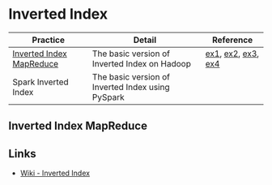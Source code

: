 # Inverted Index

Practice|Detail|Reference
--------|------|---------
[Inverted Index MapReduce](#Inverted-Index-MapReduce)|The basic version of Inverted Index on Hadoop|[ex1](https://github.com/jvelezpo/Inverted-Index-Hadoop), [ex2](https://www.coursera.org/lecture/data-manipulation/mapreduce-examples-inverted-index-join-LzEBt), [ex3](https://pmatigakis.wordpress.com/2011/09/14/using-python-and-hadoop-streaming-to-build-an-inverted-index/), [ex4](https://www3.nd.edu/~pbui/teaching/cse.30331.fa16/challenge11.html)
Spark Inverted Index|The basic version of Inverted Index using PySpark||

## Inverted Index MapReduce

## Links

* [Wiki - Inverted Index](https://en.wikipedia.org/wiki/Inverted_index)
